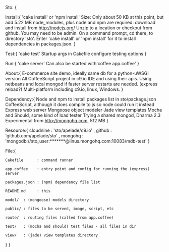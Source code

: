 Sto: {


  Install:{
    'cake install' or 'npm install'
    Size: Only about 50 KB at this point, but add 5.22 MB node_modules, plus
    node and npm are required: download and install from http://nodejs.org/
    Unzip to a location or checkout from github. You may need to be admin.
    On a command prompt, cd there, to directory 'sto'.
    Enter 'cake install' or 'npm install' for it to install dependencies in
    packages.json.
  }

  Test:{
    'cake test'
    Startup args in Cakefile configure testing options
  }

  Run:{
    'cake server'
    Can also be started with'coffee app.coffee'
  }

  About:{
    E-commerce site demo, ideally same db for a python-uWSGI version
    All CoffeeScript project in c9.io IDE and using their apis.
    Using netbeans and local mongod if faster server restarts are needed.
    (express reload?) Multi-platform including c9.io, linux, Windows.
  }
   
  Dependency:{
    Node and npm to install packages list in sto/package.json
    CoffeeScript, although it does compile to js so node could run it instead
    Express web server
    Mongoose object modeler
    Jade view templates
    Mocha and Should, some kind of load tester
    Trying a shared mongod, Dharma 2.3 Experimental from http://mongohq.com, 512 MB
  }
  
  Resource:{
    cloudnine : 'sto/apelade/c9.io'
    , github    : 'github.com/apelade/sto'
    , mongohq   : 'mongodb://sto_user:*******@linus.mongohq.com:10083/mdb-test' 
  }
    
  File:{
  
  	Cakefile      : command runner
  	
	app.coffee    : entry point and config for running the (express) server  	
  	
	packages.json : (npm) dependency file list
		
	README.md     : this  	
	
	model/  : (mongoose) models directory
	
	public/ : files to be served, image, script, etc
	
	route/  : routing files (called from app.coffee)
	
	test/   : (mocha and should) test files - all files in dir
	
	view/   : (jade) view templates directory
  }
}